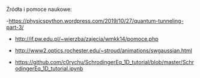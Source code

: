 Źródła i pomoce naukowe:

-https://physicspython.wordpress.com/2019/10/27/quantum-tunneling-part-3/

- http://if.pw.edu.pl/~wierzba/zajecia/wmkk14/pomoce.php

- http://www2.optics.rochester.edu/~stroud/animations/swgaussian.html

- https://github.com/c0rychu/SchrodingerEq_1D_tutorial/blob/master/SchrodingerEq_1D_tutorial.ipynb
